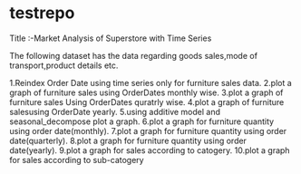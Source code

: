 # testrepo
Title :-Market Analysis of Superstore with Time Series

The following dataset has the data regarding goods sales,mode of transport,product details etc. 
 
1.Reindex Order Date using time series only for furniture sales data.
2.plot a graph of furniture sales using OrderDates monthly wise.
3.plot a graph of furniture sales Using OrderDates quratrly wise.
4.plot a graph of furniture salesusing OrderDate yearly.
5.using additive model and seasonal_decompose plot a graph.
6.plot a graph for furniture quantity using order date(monthly).
7.plot a graph for furniture quantity using order date(quarterly).
8.plot a graph for furniture quantity using order date(yearly).
9.plot a graph for sales according to catogery.
10.plot a graph for sales according to sub-catogery


